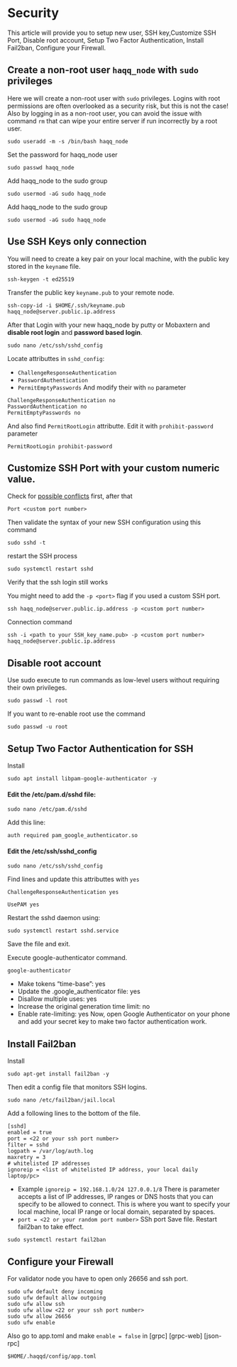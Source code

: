 # Security
This article will provide you to setup new user, SSH key,Customize SSH Port, Disable root account, Setup Two Factor Authentication, Install Fail2ban, Configure your Firewall.
## Create a non-root user `haqq_node` with `sudo` privileges
Here we will create a non-root user with `sudo` privileges. Logins with root permissions are often overlooked as a security risk, but this is not the case! Also by logging in as a non-root user, you can avoid the issue with command `rm` that can wipe your entire server if run incorrectly by a root user.
```
sudo useradd -m -s /bin/bash haqq_node
```
Set the password for haqq_node user

```
sudo passwd haqq_node
```
Add haqq_node to the sudo group

```
sudo usermod -aG sudo haqq_node
```
Add haqq_node to the sudo group

```
sudo usermod -aG sudo haqq_node
```
## Use SSH Keys only connection
You will need to create a key pair on your local machine, with the public key stored in the `keyname` file.
```
ssh-keygen -t ed25519
```
Transfer the public key `keyname.pub` to your remote node.

```
ssh-copy-id -i $HOME/.ssh/keyname.pub haqq_node@server.public.ip.address
```
After that Login with your new haqq_node by putty or Mobaxtern and **disable root login** and **password based login**.
```
sudo nano /etc/ssh/sshd_config
```
Locate attributtes in `sshd_config`:

- `ChallengeResponseAuthentication` 
- `PasswordAuthentication`
- `PermitEmptyPasswords`
And modify their with `no` parameter

```
ChallengeResponseAuthentication no
PasswordAuthentication no
PermitEmptyPasswords no
```
And also find `PermitRootLogin` attributte. Edit it with `prohibit-password` parameter

```
PermitRootLogin prohibit-password
```
## Customize SSH Port with your custom numeric value.
Check for [possible conflicts](https://en.wikipedia.org/wiki/List\_of\_TCP\_and\_UDP\_port\_numbers) first, after that
```
Port <custom port number>
```
Then validate the syntax of your new SSH configuration using this command
```
sudo sshd -t
```
restart the SSH process
```
sudo systemctl restart sshd
```
Verify that the ssh login still works

You might need to add the `-p <port>` flag if you used a custom SSH port.
```
ssh haqq_node@server.public.ip.address -p <custom port number>
```
Connection command
```
ssh -i <path to your SSH_key_name.pub> -p <custom port number> haqq_node@server.public.ip.address
```
## Disable root account
Use sudo execute to run commands as low-level users without requiring their own privileges.
```
sudo passwd -l root
```
If you want to re-enable root use the command
```
sudo passwd -u root
```
## Setup Two Factor Authentication for SSH
Install
```
sudo apt install libpam-google-authenticator -y
```
#### Edit the /etc/pam.d/sshd file:
```
sudo nano /etc/pam.d/sshd
```
Add this line:
```
auth required pam_google_authenticator.so
```
#### Edit the /etc/ssh/sshd_config
```
sudo nano /etc/ssh/sshd_config
```
Find lines and update this attributtes with `yes`
```
ChallengeResponseAuthentication yes

UsePAM yes
```
Restart the sshd daemon using:
```
sudo systemctl restart sshd.service
```
Save the file and exit.

Execute google-authenticator command.
```
google-authenticator
```
- Make tokens “time-base”: yes
- Update the .google_authenticator file: yes
- Disallow multiple uses: yes
- Increase the original generation time limit: no
- Enable rate-limiting: yes
Now, open Google Authenticator on your phone and add your secret key to make two factor authentication work.

## Install Fail2ban
Install
```
sudo apt-get install fail2ban -y
```
Then edit a config file that monitors SSH logins.
```
sudo nano /etc/fail2ban/jail.local
```
Add a following lines to the bottom of the file.
```
[sshd]
enabled = true
port = <22 or your ssh port number>
filter = sshd
logpath = /var/log/auth.log
maxretry = 3
# whitelisted IP addresses
ignoreip = <list of whitelisted IP address, your local daily laptop/pc>
```
- Example `ignoreip = 192.168.1.0/24 127.0.0.1/8` There is parameter accepts a list of IP addresses, IP ranges or DNS hosts that you can specify to be allowed to connect. This is where you want to specify your local machine, local IP range or local domain, separated by spaces.
- `port = <22 or your random port number>` SSh port
Save file. Restart fail2ban to take effect.
```
sudo systemctl restart fail2ban
```
## Configure your Firewall
For validator node you have to open only 26656 and ssh port.
```
sudo ufw default deny incoming
sudo ufw default allow outgoing
sudo ufw allow ssh
sudo ufw allow <22 or your ssh port number>
sudo ufw allow 26656
sudo ufw enable
```
Also go to app.toml and make `enable = false` in [grpc] [grpc-web] [json-rpc] 
```
$HOME/.haqqd/config/app.toml
```







